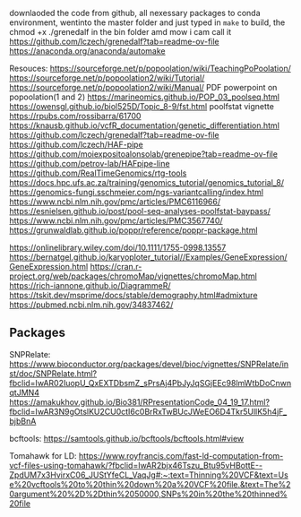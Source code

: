 downlaoded the code from github, all nexessary packages to conda environment,  wentinto the master folder and just typed in `make` to build, the chmod +x ./grenedalf in the bin folder amd mow i cam call it 
https://github.com/lczech/grenedalf?tab=readme-ov-file
https://anaconda.org/anaconda/automake

Resouces:
https://sourceforge.net/p/popoolation/wiki/TeachingPoPoolation/
https://sourceforge.net/p/popoolation2/wiki/Tutorial/
https://sourceforge.net/p/popoolation2/wiki/Manual/
PDF powerpoint on popoolation(1 and 2)
https://marineomics.github.io/POP_03_poolseq.html
https://owensgl.github.io/biol525D/Topic_8-9/fst.html
poolfstat vignette 
https://rpubs.com/rossibarra/61700
https://knausb.github.io/vcfR_documentation/genetic_differentiation.html
https://github.com/lczech/grenedalf?tab=readme-ov-file
https://github.com/lczech/HAF-pipe
https://github.com/moiexpositoalonsolab/grenepipe?tab=readme-ov-file
https://github.com/petrov-lab/HAFpipe-line
https://github.com/RealTimeGenomics/rtg-tools
https://docs.hpc.ufs.ac.za/training/genomics_tutorial/genomics_tutorial_8/
https://genomics-fungi.sschmeier.com/ngs-variantcalling/index.html
https://www.ncbi.nlm.nih.gov/pmc/articles/PMC6116966/
https://esnielsen.github.io/post/pool-seq-analyses-poolfstat-baypass/
https://www.ncbi.nlm.nih.gov/pmc/articles/PMC3567740/
https://grunwaldlab.github.io/poppr/reference/poppr-package.html

https://onlinelibrary.wiley.com/doi/10.1111/1755-0998.13557
https://bernatgel.github.io/karyoploter_tutorial//Examples/GeneExpression/GeneExpression.html
https://cran.r-project.org/web/packages/chromoMap/vignettes/chromoMap.html
https://rich-iannone.github.io/DiagrammeR/
https://tskit.dev/msprime/docs/stable/demography.html#admixture
https://pubmed.ncbi.nlm.nih.gov/34837462/

## Packages 
SNPRelate: 
https://www.bioconductor.org/packages/devel/bioc/vignettes/SNPRelate/inst/doc/SNPRelate.html?fbclid=IwAR02IuopU_QxEXTDbsmZ_sPrsAj4PbJyJqSGjEEc98lmWtbDoCnwnqtJMN4
https://amakukhov.github.io/Bio381/RPresentationCode_04_19_17.html?fbclid=IwAR3N9gOtslKU2CU0ctI6c0BrRxTwBUcJWeEO6D4Tkr5UllK5h4jF_bjbBnA

bcftools: https://samtools.github.io/bcftools/bcftools.html#view

Tomahawk for LD: https://www.royfrancis.com/fast-ld-computation-from-vcf-files-using-tomahawk/?fbclid=IwAR2bjx46Tszu_Btu95vHBottE--ZpdUM7x3HvirxC06_JUStYfeCL_VaqJg#:~:text=Thinning%20VCF&text=Use%20vcftools%20to%20thin%20down%20a%20VCF%20file.&text=The%20argument%20%2D%2Dthin%2050000,SNPs%20in%20the%20thinned%20file
